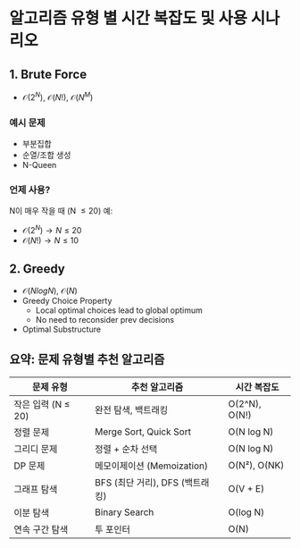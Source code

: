 # 알고리즘 유형 별 시간 복잡도 및 사용 시나리오 
## 1. Brute Force 
- $\mathcal{O}(2^{N})$, $\mathcal{O}(N!)$, $\mathcal{O}(N^{M})$

### 예시 문제
- 부분집합
- 순열/조합 생성
- N-Queen 

### 언제 사용?
N이 매우 작을 때 (N $\leq 20$)
예:
- $\mathcal{O}(2^{N}) \rightarrow N \leq 20$ 
- $\mathcal{O}{(N!)} \rightarrow N \leq 10$

## 2. Greedy 
- $\mathcal{O}(N logN)$, $\mathcal{O}(N)$
- Greedy Choice Property 
    - Local optimal choices lead to global optimum 
    - No need to reconsider prev decisions 
- Optimal Substructure 

## 요약: 문제 유형별 추천 알고리즘

| 문제 유형 | 추천 알고리즘 | 시간 복잡도 |
|----------|-------------|-----------|
| 작은 입력 (N ≤ 20) | 완전 탐색, 백트래킹 | O(2^N), O(N!) |
| 정렬 문제 | Merge Sort, Quick Sort | O(N log N) |
| 그리디 문제 | 정렬 + 순차 선택 | O(N log N) |
| DP 문제 | 메모이제이션 (Memoization) | O(N²), O(NK) |
| 그래프 탐색 | BFS (최단 거리), DFS (백트래킹) | O(V + E) |
| 이분 탐색 | Binary Search | O(log N) |
| 연속 구간 탐색 | 투 포인터 | O(N) |






